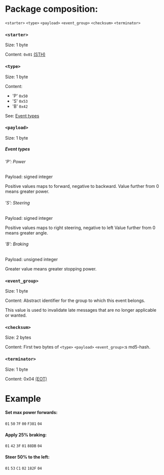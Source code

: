 Package composition:
====================
`<starter>` `<type>` `<payload>` `<event_group>` `<checksum>` `<terminator>`

### `<starter>`
Size: 1 byte

Content: `0x01` [(STH)](http://www.asciitable.com)

### `<type>`
Size: 1 byte

Content:

  - 'P' `0x50`
  - 'S' `0x53`
  - 'B' `0x42`

See: [Event types](#event-types)

### `<payload>`
Size: 1 byte

##### Event types

###### 'P': Power
Payload: signed integer

Positive values maps to forward, negative to backward.
Value further from 0 means greater power.

###### 'S': Steering
Payload: signed integer

Positive values maps to right steering, negative to left
Value further from 0 means greater angle.

###### 'B': Braking
Payload: unsigned integer

Greater value means greater stopping power.

### `<event_group>`
Size: 1 byte

Content: Abstract identifier for the group to which this event belongs.

This value is used to invalidate late messages that are no longer applicable or wanted.

### `<checksum>`
Size: 2 bytes

Content: First two bytes of `<type>` `<payload>` `<event_group>`:s md5-hash.

### `<terminator>`
Size: 1 byte

Content: 0x04 [(EOT)](http://www.asciitable.com)


# Example
#### Set max power forwards:
`01` `50` `7F` `00` `F381` `04`

#### Apply 25% braking:
`01` `42` `3F` `01` `88DB` `04`

#### Steer 50% to the left:
`01` `53` `C1` `02` `182F` `04`
